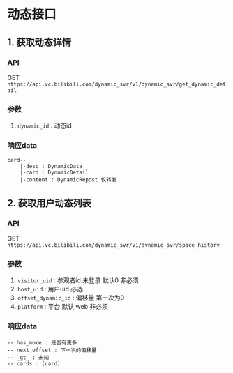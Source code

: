 # 动态接口

## 1. 获取动态详情

### API

GET `https://api.vc.bilibili.com/dynamic_svr/v1/dynamic_svr/get_dynamic_detail`

### 参数

1. `dynamic_id` : 动态id

### 响应data

```
card--
    |-desc : DynamicData 
    |-card : DynamicDetail 
    |-content : DynamicRepost 仅转发
```

## 2. 获取用户动态列表

### API

GET `https://api.vc.bilibili.com/dynamic_svr/v1/dynamic_svr/space_history`

### 参数

1. `visitor_uid` : 参观者id 未登录 默认0 非必须
2. `host_uid` : 用户uid 必选
3. `offset_dynamic_id` : 偏移量 第一次为0
4. `platform` : 平台 默认 web 非必须

### 响应data

```shell
-- has_more : 是否有更多
-- next_offset : 下一次的偏移量
-- _gt_ : 未知
-- cards : [card]
```

